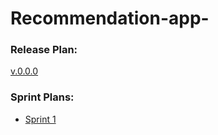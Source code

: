 # Recommendation-app-

### Release Plan: 
[v.0.0.0](https://github.com/guyLee687/Recommendation-app-/blob/main/docs/Release_Plan_v.1.0.md)

### Sprint Plans: 
- [Sprint 1](https://docs.google.com/document/d/1NFoUc8JaAsW9FuV71JW0dg2OfTY6oioDVDM-gCEokTs/edit?usp=sharing) 
